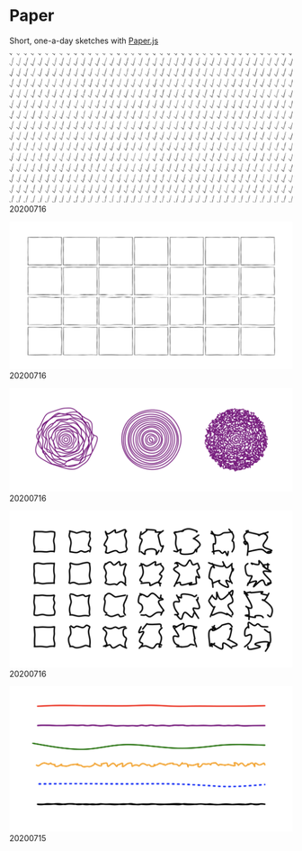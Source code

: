 # Paper

Short, one-a-day sketches with [Paper.js](http://paperjs.org/)

![IMG 20200716_3](./images/20200716_4.png)
20200716

![IMG 20200716_2](./images/20200716_2.png)
20200716

![IMG 20200716_1](./images/20200716_1.png)
20200716

![IMG 20200716_0](./images/20200716_0.png)
20200716

![IMG 20200715_0](./images/20200715_0.png)
20200715
